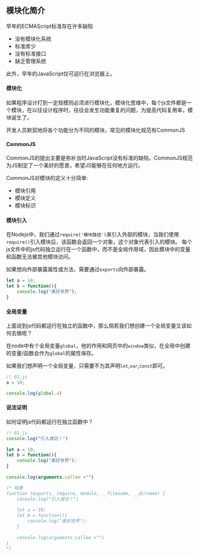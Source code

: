 ## 模块化简介
早年的ECMAScript标准存在许多缺陷
- 没有模块化系统
- 标准库少
- 没有标准接口
- 缺乏管理系统

此外，早年的JavaScript仅可运行在浏览器上。

#### 模块化
如果程序设计打到一定规模则必须进行模块化，模块化思维中，每个js文件都是一个模块，在以往设计程序时，往往会发生功能重复的问题，为提高代码复用率，模块诞生了。

开发人员默契地将各个功能分为不同的模块，常见的模块化规范有CommonJS

#### CommonJS
CommonJS的提出主要是弥补当时JavaScript没有标准的缺陷，CommonJS规范为JS制定了一个美好的愿景，希望JS能够在任何地方运行。

CommonJS对模块的定义十分简单:
- 模块引用
- 模块定义
- 模块标识

#### 模块引入
在Nodejs中，我们通过`require('模块路径')`来引入外部的模块，当我们使用`require()`引入模块后，该函数会返回一个对象，这个对象代表引入的模块。
每个js文件中的js代码独立运行在一个函数中，而不是全局作用域，因此模块中的变量和函数无法被其他模块访问。

如果想向外部暴露属性或方法，需要通过`exports`向外部暴露。

```js
let a = 10;
let b = function(){
	console.log("美好世界");
}


```

#### 全局变量
上面说到js代码都运行在独立的函数中，那么倘若我们想创建一个全局变量又该如何去做呢？

在node中有个全局变量`global`，他的作用和网页中的`window`类似，在全局中创建的变量/函数会作为`global`的属性保存。

如果我们想声明一个全局变量，只需要不为其声明`let`,`var`,`const`即可。
```js
// 01.js
a = 10;

console.log(global.a)
```

#### 说法证明
如何证明js代码都运行在独立函数中？
```js
// 01.js
console.log("引入成功！")  
  
let a = 10;  
let b = function(){  
    console.log("美好世界");  
}  
  
console.log(arguments.callee +"")

/* 结果
function (exports, require, module, __filename, __dirname) {
	console.log("引入成功！")                                   
	                                                            
	let a = 10;                                                 
	let b = function(){                                         
	    console.log("美好世界");                                
	}                                                           
	                                                            
	console.log(arguments.callee +"")                           
}       
*/
```